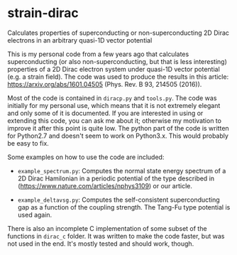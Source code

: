 # strain-dirac
Calculates properties of superconducting or non-superconducting 2D Dirac electrons in an arbitrary quasi-1D vector potential

This is my personal code from a few years ago that calculates superconducting (or also non-superconducting, but that is
less interesting) properties of a 2D Dirac electron system under quasi-1D vector potential (e.g. a strain field). The code
was used to produce the results in this article: https://arxiv.org/abs/1601.04505 (Phys. Rev. B 93, 214505 (2016)).

Most of the code is contained in `diracp.py` and `tools.py`. The code was initially for my personal use, which means that it is
not extremely elegant and only some of it is documented. If you are interested in using or extending this code, you can ask
me about it; otherwise my motivation to improve it after this point is quite low. The python part of the code is written
for Python2.7 and doesn't seem to work on Python3.x. This would probably be easy to fix.

Some examples on how to use the code are included:

* `example_spectrum.py`: Computes the normal state energy spectrum of a 2D Dirac Hamilonian in a periodic
potential of the type described in (https://www.nature.com/articles/nphys3109) or our article.

* `example_deltavsg.py`: Computes the self-consistent superconducting gap as a function of the coupling strength. The Tang-Fu type potential is used again.

There is also an incomplete C implementation of some subset of the functions in `dirac_c` folder. It was written to make the
code faster, but was not used in the end. It's mostly tested and should work, though.
